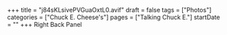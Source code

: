 +++
title = "j84sKLsivePVGuaOxtL0.avif"
draft = false
tags = ["Photos"]
categories = ["Chuck E. Cheese's"]
pages = ["Talking Chuck E."]
startDate = ""
+++
Right Back Panel
